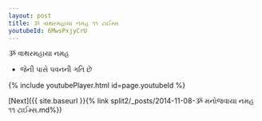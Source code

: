 ```yaml
---
layout: post
title: ૐ વાથરમહાયા નમહ ૧૧ ટાઈમ્સ
youtubeId: 6MwsPxjyCrU
---
```

 
 
 ૐ વાથરમહાયા નમહ  
 
 -  જેની પાસે પવનની ગતિ છે 
 
  
 
  
 
 
 
 
 
 


{% include youtubePlayer.html id=page.youtubeId %}
 
[Next]({{ site.baseurl }}{% link  split2/_posts/2014-11-08-ૐ મનોજવાયા નમહ ૧૧ ટાઈમ્સ.md%})
 
